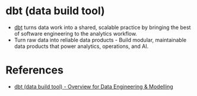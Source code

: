 # dbt (data build tool)
- [dbt](https://www.getdbt.com/product/what-is-dbt) turns data work into a shared, scalable practice by bringing the best of software engineering to the analytics workflow.
- Turn raw data into reliable data products - Build modular, maintainable data products that power analytics, operations, and AI.

# References
- [dbt (data build tool) - Overview for Data Engineering & Modelling](https://www.youtube.com/watch?v=C9wEdUjTNk8)